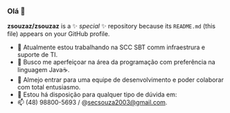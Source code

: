 ### Olá 👋

**zsouzaz/zsouzaz** is a ✨ _special_ ✨ repository because its `README.md` (this file) appears on your GitHub profile.


- 🔭 Atualmente estou trabalhando na SCC SBT comm infraestrura e suporte de TI.
- 🌱 Busco me aperfeiçoar na área da programação com preferência na linguagem Java☕.
- 👯 Almejo entrar para uma equipe de desenvolvimento e poder colaborar com total entusiasmo. 
- 💬 Estou há disposição para qualquer tipo de dúvida em:
- 📫 (48) 98800-5693 / @secsouza2003@gmail.com.

